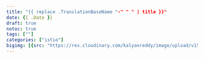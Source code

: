 ```yaml
---
title: "{{ replace .TranslationBaseName "-" " " | title }}"
date: {{ .Date }}
draft: true
notoc: true
tags: [""]
categories: ["istio"]
bigimg: [{src: "https://res.cloudinary.com/kalyanreddy/image/upload/v1534150590/kalyan-blog/USA2.jpg", desc: "Brooklyn Bridge|Apr 5,2018"}]
---
```


